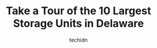 ---
layout: ampstory
image: https://i0.wp.com/paketmu.com/wp-content/uploads/2023/06/sentinel-self-storage-smyrna-de-0-in-delaware-1686372112.jpeg?resize=640,853
author: techidn
featured: false
description: Explore the diverse Storage Unit scene in Delaware, home to an incredible selection of 10 establishments catering to every taste. Whether youre in search of iconic favorites or undiscovered
title: Take a Tour of the 10 Largest Storage Units in Delaware
cover:
   title: Take a Tour of the 10 Largest Storage Units in Delaware
   subtitle: RICKPATE
   background: https://paketmu.com/wp-content/uploads/2023/06/sentinel-self-storage-smyrna-de-0-in-delaware-1686372112.jpeg

pages: 
 - layout: thirds
   top: <h1>#1 Public Storage</h1>
   bottom: "<p>Crystal is a terrific lady. Two days ago I was there and she was very helpful. She spent a good amount of time with me to explain all the details, and finally, I rented o</p>"
   background: https://paketmu.com/wp-content/uploads/2023/06/sentinel-self-storage-smyrna-de-1-in-delaware-1686372113.jpeg
   backgroundblur: true
 - layout: thirds
   top: <h1>#2 Storage Rentals of America</h1>
   bottom: "<p>Ive been a 15 year tenant. The Wilmington, DE facility is clean, secure, and provides multiple floor dollies.The BEST part is the on-site manager. He is always the mos</p>"
   background: https://paketmu.com/wp-content/uploads/2023/06/sentinel-self-storage-smyrna-de-2-in-delaware-1686372114.jpeg
   cta:
      link: https://paketmu.com/take-a-tour-of-the-10-largest-storage-units-in-delaware/
      text: Take a Tour of the 10 Largest Storage Units in Delaware
 - layout: thirds
   top: <h1>#3 Storage Rentals of America</h1>
   bottom: "<p>Wonderful Customer service! Greeted on the phone by name and again when I came to look at the facility. Sunny was so incredibly personable and made a stressful process mu</p>"
   background: https://paketmu.com/wp-content/uploads/2023/06/sentinel-self-storage-smyrna-de-3-in-delaware-1686372115.jpeg
   cta:
      link: https://paketmu.com/take-a-tour-of-the-10-largest-storage-units-in-delaware/
      text: Take a Tour of the 10 Largest Storage Units in Delaware
 - layout: thirds
   top: <h1>#4 Storage Rentals of America</h1>
   bottom: "<p>950 Red Lion Rd, New Castle, DE 19720, United States</p>"
   background: https://images.unsplash.com/photo-1510906594845-bc082582c8cc?ixlib=rb-4.0.3&ixid=MnwxMjA3fDB8MHxwaG90by1wYWdlfHx8fGVufDB8fHx8&auto=format&fit=crop&w=640&h=853&q=80
   cta:
      link: https://paketmu.com/take-a-tour-of-the-10-largest-storage-units-in-delaware/
      text: Take a Tour of the 10 Largest Storage Units in Delaware
 - layout: thirds
   top: <h1>#5 Storage Rentals of America</h1>
   bottom: "<p>2090 Stafford Way, Newark, DE 19711, United States</p>"
   background: https://images.unsplash.com/photo-1632260260864-caf7fde5ec36?ixlib=rb-4.0.3&ixid=MnwxMjA3fDB8MHxwaG90by1wYWdlfHx8fGVufDB8fHx8&auto=format&fit=crop&w=640&h=853&q=80
   cta:
      link: https://paketmu.com/take-a-tour-of-the-10-largest-storage-units-in-delaware/
      text: Take a Tour of the 10 Largest Storage Units in Delaware
 - layout: thirds
   top: <h1>#6 Newark Safe Storage</h1>
   bottom: "<p>607 Old Harmony Rd, Newark, DE 19711, United States</p>"
   background: https://images.unsplash.com/photo-1580610447943-1bfbef5efe07?ixlib=rb-4.0.3&ixid=MnwxMjA3fDB8MHxwaG90by1wYWdlfHx8fGVufDB8fHx8&auto=format&fit=crop&w=640&h=853&q=80
   cta:
      link: https://paketmu.com/take-a-tour-of-the-10-largest-storage-units-in-delaware/
      text: Take a Tour of the 10 Largest Storage Units in Delaware
 - layout: thirds
   top: <h1>#7 Storage Rentals of America</h1>
   bottom: "<p>1215 Centerville Rd, Wilmington, DE 19808, United States</p>"
   background: https://images.unsplash.com/photo-1609083590460-7b8cc0ca65f8?ixlib=rb-4.0.3&ixid=MnwxMjA3fDB8MHxwaG90by1wYWdlfHx8fGVufDB8fHx8&auto=format&fit=crop&w=640&h=853&q=80
   cta:
      link: https://paketmu.com/take-a-tour-of-the-10-largest-storage-units-in-delaware/
      text: Take a Tour of the 10 Largest Storage Units in Delaware
 - layout: thirds
   middle: Continue reading...
   background: https://images.unsplash.com/photo-1527066579998-dbbae57f45ce?ixlib=rb-4.0.3&ixid=MnwxMjA3fDB8MHxwaG90by1wYWdlfHx8fGVufDB8fHx8&auto=format&fit=crop&w=640&h=853&q=80
   cta:
      link: https://paketmu.com/take-a-tour-of-the-10-largest-storage-units-in-delaware/
      text: Take a Tour of the 10 Largest Storage Units in Delaware
      
---